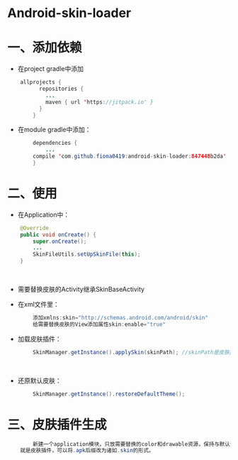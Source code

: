 # Android-skin-loader

一、添加依赖
===

*  在project gradle中添加 

~~~java
    allprojects {
          repositories {
            ...
            maven { url 'https://jitpack.io' }
          }
        }
~~~
	
	
* 在module gradle中添加：  
~~~java
        dependencies {
            ...
	    compile 'com.github.fiona0419:android-skin-loader:847448b2da'
        }
~~~

二、使用
===

* 在Application中：  
~~~java
    @Override
    public void onCreate() {
        super.onCreate();
        ...
        SkinFileUtils.setUpSkinFile(this);
    }
~~~
    
* 需要替换皮肤的Activity继承SkinBaseActivity

* 在xml文件里：
~~~java
        添加xmlns:skin="http://schemas.android.com/android/skin"
        给需要替换皮肤的View添加属性skin:enable="true"
~~~

* 加载皮肤插件：  
~~~java
        SkinManager.getInstance().applySkin(skinPath); //skinPath是皮肤插件的文件路径
~~~
        
* 还原默认皮肤：  
~~~java
        SkinManager.getInstance().restoreDefaultTheme();
~~~
	
三、皮肤插件生成
===
~~~java
        新建一个application模块，只放需要替换的color和drawable资源，保持与默认资源一致的资源名称，编译生成的apk文件
	就是皮肤插件，可以将.apk后缀改为诸如.skin的形式。
~~~
